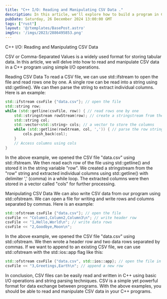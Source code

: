 ```yaml
---
title: "C++ I/O: Reading and Manipulating CSV Data ."
description: In this article, we'll explore how to build a program in C++ that reads in a CSV file, performs operations on the file.
pubDate: Saturday, 26 December 2024 13:00:00 GMT
tags: ["rust"]
layout: '@/templates/BasePost.astro'
imgSrc: '/imgs/2023/2886495853.png'
---
```



C++ I/O: Reading and Manipulating CSV Data 

CSV or Comma-Separated Values is a widely used format for storing tabular data. In this article, we will delve into how to read and manipulate CSV data in a C++ program using simple I/O operations.

Reading CSV Data
To read a CSV file, we can use std::ifstream to open the file and read rows one by one. A single row can be read into a string using std::getline(). We can then parse the string to extract individual columns. Here is an example:

```cpp
std::ifstream csvFile {"data.csv"}; // open the file
std::string row;
while (std::getline(csvFile, row)) { // read rows one by one
    std::stringstream rowStream(row); // create a stringstream from the row string
    std::string col;
    std::vector<std::string> cols; // a vector to store the columns
    while (std::getline(rowStream, col, ',')) { // parse the row string and extract columns
        cols.push_back(col);
    } 
    // Access columns using cols 
}
```

In the above example, we opened the CSV file "data.csv" using std::ifstream. We then read each row of the file using std::getline() and stored it in the string variable "row". We created a stringstream from the "row" string and extracted individual columns using std::getline() with delimiter ',' (comma) in a while loop. The extracted columns were then stored in a vector called "cols" for further processing.

Manipulating CSV Data
We can also write CSV data from our program using std::ofstream. We can open a file for writing and write rows and columns separated by commas. Here is an example:

```cpp
std::ofstream csvFile {"data.csv"}; // open the file
csvFile << "Column1,Column2,Column3\n"; // write header row
csvFile << "1,Hello,World\n"; // write data rows
csvFile << "2,Goodbye,Moon\n";
```

In the above example, we opened the CSV file "data.csv" using std::ofstream. We then wrote a header row and two data rows separated by commas. If we want to append to an existing CSV file, we can use std::ofstream with the std::ios::app flag like this:

```cpp
std::ofstream csvFile {"data.csv", std::ios::app}; // open the file in append mode
csvFile << "3,Greetings,Earth\n"; // append a new row
```

In conclusion, CSV files can be easily read and written in C++ using basic I/O operations and string parsing techniques. CSV is a simple yet powerful format for data exchange between programs. With the above examples, you should be able to read and manipulate CSV data in your C++ programs.